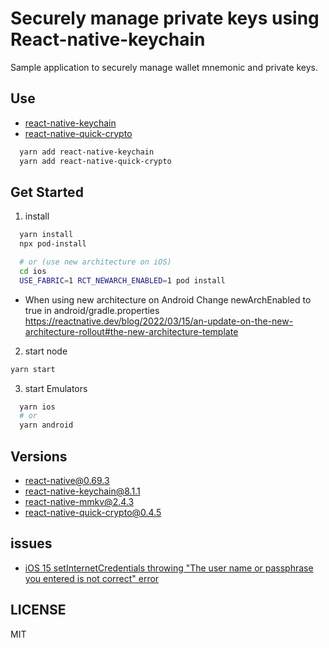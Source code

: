 # Securely manage private keys using React-native-keychain

Sample application to securely manage wallet mnemonic and private keys.

## Use

- [react-native-keychain](https://github.com/oblador/react-native-keychain)
- [react-native-quick-crypto](https://github.com/margelo/react-native-quick-crypto)

```zsh
  yarn add react-native-keychain
  yarn add react-native-quick-crypto
```

## Get Started

1. install

```zsh
  yarn install
  npx pod-install

  # or (use new architecture on iOS)
  cd ios
  USE_FABRIC=1 RCT_NEWARCH_ENABLED=1 pod install
```

- When using new architecture on Android Change newArchEnabled to true in android/gradle.properties https://reactnative.dev/blog/2022/03/15/an-update-on-the-new-architecture-rollout#the-new-architecture-template

2. start node

```zsh
yarn start
```

3. start Emulators

```zsh
  yarn ios
  # or
  yarn android
```

## Versions

- react-native@0.69.3
- react-native-keychain@8.1.1
- react-native-mmkv@2.4.3
- react-native-quick-crypto@0.4.5

## issues

- [iOS 15 setInternetCredentials throwing "The user name or passphrase you entered is not correct" error](https://github.com/oblador/react-native-keychain/issues/509)

## LICENSE

MIT
